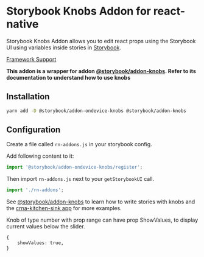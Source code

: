 # Storybook Knobs Addon for react-native

Storybook Knobs Addon allows you to edit react props using the Storybook UI using variables inside stories in [Storybook](https://storybook.js.org).

[Framework Support](https://github.com/storybookjs/storybook/blob/master/ADDONS_SUPPORT.md)

**This addon is a wrapper for addon [@storybook/addon-knobs](https://github.com/storybookjs/storybook/blob/master/addons/knobs).
Refer to its documentation to understand how to use knobs**

## Installation

```sh
yarn add -D @storybook/addon-ondevice-knobs @storybook/addon-knobs
```

## Configuration

Create a file called `rn-addons.js` in your storybook config.

Add following content to it:

```js
import '@storybook/addon-ondevice-knobs/register';
```

Then import `rn-addons.js` next to your `getStorybookUI` call.

```js
import './rn-addons';
```

See [@storybook/addon-knobs](https://github.com/storybookjs/storybook/blob/master/addons/knobs) to learn how to write stories with knobs and the [crna-kitchen-sink app](../../examples-native/crna-kitchen-sink) for more examples.

Knob of type number with prop range can have prop ShowValues, to display current values below the slider.

```
{
    showValues: true,
}
```